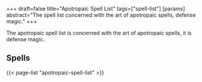 +++
draft=false
title="Apotropaic Spell List"
tags=["spell-list"]
[params]
  abstract="The spell list concerned with the art of apotropaic spells, defense magic."
+++

The apotropaic spell list is concerned with the art of apotropaic spells, it is defense magic.

## Spells

{{< page-list "apotropaic-spell-list" >}}
